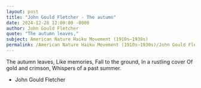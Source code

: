 ```yaml
---
layout: post
title: "John Gould Fletcher - The autumn"
date: 2024-12-28 12:00:00 -0000
author: John Gould Fletcher
quote: "The autumn leaves,"
subject: American Nature Haiku Movement (1910s–1930s)
permalink: /American Nature Haiku Movement (1910s–1930s)/John Gould Fletcher/John Gould Fletcher - The autumn
---
```


The autumn leaves,
Like memories,
Fall to the ground,
In a rustling cover
Of gold and crimson,
Whispers of a past summer.

- John Gould Fletcher
